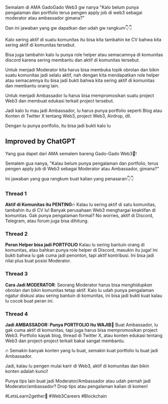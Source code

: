 
Semalam di AMA GadoGado Web3 gw nanya "Kalo belum punya pengalaman dan portfolio terus pengen apply job di web3 sebagai moderator atau ambassador gimana?"

Dan ini jawaban yang gw dapatkan dan udah gw rangkum👇👇

Kalo sering aktif di suatu komunitas itu bisa kita tambahin ke CV bahwa kita sering aktif di komunitas tersebut.

Bisa juga tambahin kalo lu punya role helper atau semacamnya di komunitas discord karena sering membantu dan aktif di komunitas tersebut.

Untuk menjadi Moderator kita harus bisa membuka topik obrolan dan bikin suatu komunitas jadi selalu aktif, nah dengan kita mendapatkan role helper atau semacamnya itu bisa jadi bukti bahwa kita sering aktif di komunitas dan membantu orang lain.

Untuk menjadi Ambassador lu harus bisa mempromosikan suatu project Web3 dan membuat edukasi terkait project tersebut.

Jadi kalo lu mau jadi Ambassador, lu harus punya portfolio seperti Blog atau Konten di Twitter X tentang Web3, project Web3, Airdrop, dll. 

Dengan lu punya portfolio, itu bisa jadi bukti kalo lu 

## Improved by ChatGPT

Yang gua dapet dari AMA semalem bareng Gado-Gado Web3🥗!

Semalem gua nanya, "Kalau belum punya pengalaman dan portfolio, terus pengen apply job di Web3 sebagai Moderator atau Ambassador, gimana?"

Ini jawaban yang gua rangkum buat kalian yang penasaran👇👇

### Thread 1
**Aktif di Komunitas itu PENTING**🔥 Kalau lu sering aktif di satu komunitas, tambahin itu di CV lu! Banyak perusahaan Web3 menghargai keaktifan di komunitas. Gak punya pengalaman formal? No worries, aktif di Discord, Telegram, atau forum juga bisa dihitung.
### Thread 2
**Peran Helper bisa jadi PORTFOLIO** Kalau lu sering bantuin orang di komunitas, atau bahkan punya role helper di Discord, masukin itu juga! Ini bukti bahwa lu gak cuma jadi penonton, tapi aktif kontribusi. Ini bisa jadi nilai plus buat posisi Moderator.
### Thread 3
**Cara Jadi MODERATOR**: Seorang Moderator harus bisa _menghidupkan_ obrolan dan bikin komunitas tetap aktif. Kalo lu udah punya pengalaman ngatur diskusi atau sering bantuin di komunitas, ini bisa jadi bukti kuat kalau lu cocok buat peran ini.
### Thread 4
**Jadi AMBASSADOR: Punya PORTFOLIO Itu WAJIB💼** Buat Ambassador, lu gak cuma aktif di komunitas, tapi juga harus bisa mempromosikan project Web3. Portfolio kayak blog, thread di Twitter X, atau konten edukasi tentang Web3 dan project-project terkait bakal sangat membantu.

🔥 Semakin banyak konten yang lu buat, semakin kuat portfolio lu buat jadi Ambassador.

Jadi, kalau lu pengen mulai karir di Web3, aktif di komunitas dan bikin konten adalah kunci!

Punya tips lain buat jadi Moderator/Ambassador atau udah pernah jadi Moderator/ambassador? Drop tips atau pengalaman kalian di komen!

#LetsLearn2gether🚀 #Web3Careers #Blockchain 

